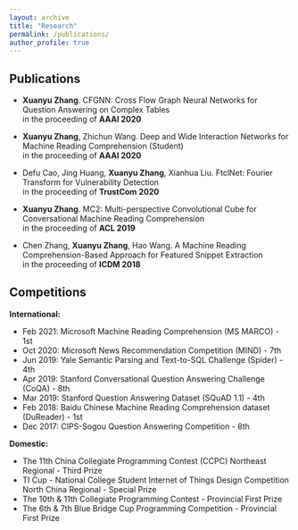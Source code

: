 ```yaml
---
layout: archive
title: "Research"
permalink: /publications/
author_profile: true
---
```

<!--
{% if author.googlescholar %}
  You can also find my articles on <u><a href="{{author.googlescholar}}">my Google Scholar profile</a>.</u>
{% endif %}

{% include base_path %}

{% for post in site.publications reversed %}
  {% include archive-single.html %}
{% endfor %}
-->

Publications
------
- **Xuanyu Zhang**. CFGNN: Cross Flow Graph Neural Networks for Question Answering on Complex Tables<br/>
in the proceeding of **AAAI 2020**

- **Xuanyu Zhang**, Zhichun Wang. Deep and Wide Interaction Networks for Machine Reading Comprehension (Student)<br/>
in the proceeding of **AAAI 2020**

- Defu Cao, Jing Huang, **Xuanyu Zhang**, Xianhua Liu. FtclNet: Fourier Transform for Vulnerability Detection<br/>
in the proceeding of **TrustCom 2020**

- **Xuanyu Zhang**. MC2: Multi-perspective Convolutional Cube for Conversational Machine Reading Comprehension<br/>
in the proceeding of **ACL 2019** 

- Chen Zhang, **Xuanyu Zhang**, Hao Wang. A Machine Reading Comprehension-Based Approach for Featured Snippet Extraction<br/>
in the proceeding of **ICDM 2018**

Competitions
------
**International:**
- Feb 2021: Microsoft Machine Reading Comprehension (MS MARCO) \- 1st
- Oct 2020: Microsoft News Recommendation Competition (MIND) \- 7th
- Jun 2019: Yale Semantic Parsing and Text-to-SQL Challenge (Spider) \- 4th
- Apr 2019: Stanford Conversational Question Answering Challenge (CoQA) \- 8th 
- Mar 2019: Stanford Question Answering Dataset (SQuAD 1.1) \- 4th 
- Feb 2018: Baidu Chinese Machine Reading Comprehension dataset (DuReader) \- 1st 
- Dec 2017: CIPS-Sogou Question Answering Competition \- 8th

**Domestic:**
- The 11th China Collegiate Programming Contest (CCPC) Northeast Regional \- Third Prize
- TI Cup - National College Student Internet of Things Design Competition North China Regional - Special Prize
- The 10th & 11th Collegiate Programming Contest \- Provincial First Prize
- The 6th & 7th Blue Bridge Cup Programming Competition \- Provincial First Prize
